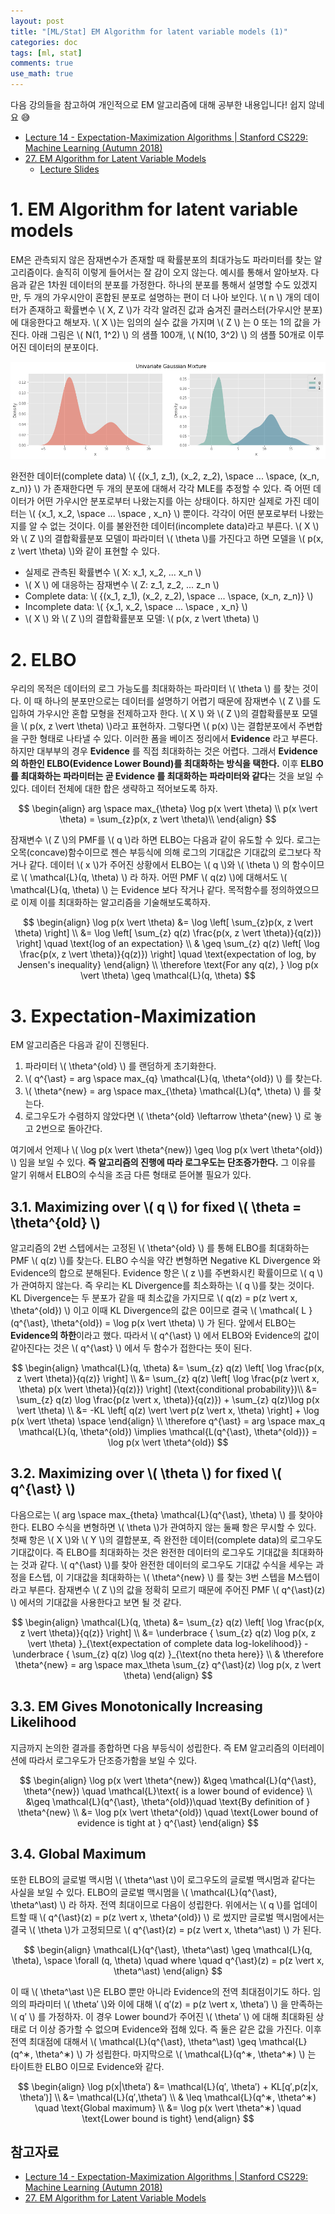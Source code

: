 ```yaml
---
layout: post
title: "[ML/Stat] EM Algorithm for latent variable models (1)"
categories: doc
tags: [ml, stat]
comments: true
use_math: true
---
```



다음 강의들을 참고하여 개인적으로 EM 알고리즘에 대해 공부한 내용입니다! 쉽지 않네요 😅


- [Lecture 14 - Expectation-Maximization Algorithms \| Stanford CS229: Machine Learning (Autumn 2018)](https://www.youtube.com/watch?v=rVfZHWTwXSA&t=2192s)
- [27. EM Algorithm for Latent Variable Models](https://www.youtube.com/watch?v=lMShR1vjbUo)
    - [Lecture Slides](https://davidrosenberg.github.io/mlcourse/Archive/2017Fall/Lectures/13c.EM-algorithm.pdf)

# 1. EM Algorithm for latent variable models

EM은 관측되지 않은 잠재변수가 존재할 때 확률분포의 최대가능도 파라미터를 찾는 알고리즘이다. 솔직히 이렇게 들어서는 잘 감이 오지 않는다. 예시를 통해서 알아보자. 다음과 같은 1차원 데이터의 분포를 가정한다. 하나의 분포를 통해서 설명할 수도 있겠지만, 두 개의 가우시안이 혼합된 분포로 설명하는 편이 더 나아 보인다. \\( n \\) 개의 데이터가 존재하고 확률변수 \\( X, Z \\)가 각각 알려진 값과 숨겨진 클러스터(가우시안 분포)에 대응한다고 해보자. \\( X \\)는 임의의 실수 값을 가지며 \\( Z \\) 는 0 또는 1의 값을 가진다. 아래 그림은 \\( N(1, 1^2) \\) 의 샘플 100개, \\( N(10, 3^2) \\) 의 샘플 50개로 이루어진 데이터의 분포이다.

    
![png](/assets/img/docs/output_4_0.png)


완전한 데이터(complete data) \\( \{(x_1, z_1), (x_2, z_2), \space ... \space, (x_n, z_n)\} \\) 가 존재한다면 두 개의 분포에 대해서 각각 MLE를 추정할 수 있다. 즉 어떤 데이터가 어떤 가우시안 분포로부터 나왔는지를 아는 상태이다. 하지만 실제로 가진 데이터는 \\( \{x_1, x_2, \space ... \space , x_n\} \\) 뿐이다. 각각이 어떤 분포로부터 나왔는지를 알 수 없는 것이다. 이를 불완전한 데이터(incomplete data)라고 부른다. \\( X \\) 와 \\( Z \\)의 결합확률분포 모델이 파라미터 \\( \theta \\)를 가진다고 하면 모델을 \\( p(x, z \vert \theta) \\)와 같이 표현할 수 있다.

- 실제로 관측된 확률변수 \\( X: x_1, x_2, ... x_n \\)
- \\( X \\) 에 대응하는 잠재변수 \\( Z: z_1, z_2, ... z_n \\)
- Complete data: \\( \{(x_1, z_1), (x_2, z_2), \space ... \space, (x_n, z_n)\} \\) 
- Incomplete data: \\( \{x_1, x_2, \space ... \space , x_n\} \\)
- \\( X \\) 와 \\( Z \\)의 결합확률분포 모델: \\( p(x, z \vert \theta) \\)

# 2. ELBO

우리의 목적은 데이터의 로그 가능도를 최대화하는 파라미터 \\( \theta \\) 를 찾는 것이다. 이 때 하나의 분포만으로는 데이터를 설명하기 어렵기 때문에 잠재변수 \\( Z \\)를 도입하여 가우시안 혼합 모형을 전제하고자 한다. \\( X \\) 와 \\( Z \\)의 결합확률분포 모델을 \\( p(x, z \vert \theta) \\)라고 표현하자. 그렇다면 \\( p(x) \\)는 결합분포에서 주변합을 구한 형태로 나타낼 수 있다. 이러한 폼을 베이즈 정리에서 **Evidence** 라고 부른다. 하지만 대부부의 경우 **Evidence** 를 직접 최대화하는 것은 어렵다. 그래서 **Evidence의 하한인 ELBO(Evidence Lower Bound)를 최대화하는 방식을 택한다.** 이후 **ELBO를 최대화하는 파라미터는 곧 Evidence 를 최대화하는 파라미터와 같다**는 것을 보일 수 있다. 데이터 전체에 대한 합은 생략하고 적어보도록 하자.

$$
\begin{align} 
arg \space max_{\theta} \log p(x \vert \theta) \\
p(x \vert \theta) = \sum_{z}p(x, z \vert \theta)\\
\end{align}
$$

잠재변수 \\( Z \\)의 PMF를 \\( q \\)라 하면 ELBO는 다음과 같이 유도할 수 있다. 로그는 오목(concave)함수이므로 젠슨 부등식에 의해 로그의 기대값은 기대값의 로그보다 작거나 같다. 데이터 \\( x \\)가 주어진 상황에서 ELBO는 \\( q \\)와 \\( \theta \\) 의 함수이므로 \\( \mathcal{L}(q, \theta) \\) 라 하자. 어떤 PMF \\( q(z) \\)에 대해서도 \\( \mathcal{L}(q, \theta) \\) 는 Evidence 보다 작거나 같다. 목적함수를 정의하였으므로 이제 이를 최대화하는 알고리즘을 기술해보도록하자.

$$
\begin{align} 
\log p(x \vert \theta) &= \log \left[ \sum_{z}p(x, z \vert \theta) \right] \\ &=
\log \left[ \sum_{z} q(z) \frac{p(x, z \vert \theta)}{q(z)}) \right] \quad \text{log of an expectation} \\  & \geq
\sum_{z} q(z) \left[ \log \frac{p(x, z \vert \theta)}{q(z)}) \right] \quad \text{expectation of log, by Jensen's inequality}
\end{align} \\
\therefore \text{For any q(z), } \log p(x \vert \theta) \geq \mathcal{L}(q, \theta) 
$$

# 3. Expectation-Maximization

EM 알고리즘은 다음과 같이 진행된다.

1. 파라미터 \\( \theta^{old} \\) 를 랜덤하게 초기화한다.
2. \\( q^{\ast} = arg \space max_{q} \mathcal{L}(q, \theta^{old}) \\) 를 찾는다.
3. \\( \theta^{new} = arg \space max_{\theta} \mathcal{L}(q*, \theta) \\) 를 찾는다.
4. 로그우도가 수렴하지 않았다면 \\( \theta^{old} \leftarrow \theta^{new} \\) 로 놓고 2번으로 돌아간다.

여기에서 언제나 \\( \log p(x \vert \theta^{new}) \geq \log p(x \vert \theta^{old}) \\) 임을 보일 수 있다. **즉 알고리즘의 진행에 따라 로그우도는 단조증가한다.** 그 이유를 알기 위해서 ELBO의 수식을 조금 다른 형태로 뜯어볼 필요가 있다.

## 3.1. Maximizing over \\( q \\) for fixed \\( \theta = \theta^{old} \\)

알고리즘의 2번 스텝에서는 고정된 \\( \theta^{old} \\) 를 통해 ELBO를 최대화하는 PMF \\( q(z) \\)를 찾는다. ELBO 수식을 약간 변형하면 Negative KL Divergence 와 Evidence의 합으로 분해된다. Evidence 항은 \\( z \\)를 주변화시킨 확률이므로 \\( q \\)가 관여하지 않는다. 즉 우리는 KL Divergence를 최소화하는 \\( q \\)를 찾는 것이다. KL Divergence는 두 분포가 같을 때 최소값을 가지므로 \\( q(z) = p(z \vert x, \theta^{old}) \\) 이고 이때 KL Divergence의 값은 0이므로 결국 \\( \mathcal{ L }(q^{\ast}, \theta^{old}) = \log p(x \vert \theta) \\) 가 된다. 앞에서 ELBO는 **Evidence의 하한**이라고 했다. 따라서 \\( q^{\ast} \\) 에서 ELBO와 Evidence의 값이 같아진다는 것은 \\( q^{\ast} \\) 에서 두 함수가 접한다는 뜻이 된다.

$$
\begin{align}
\mathcal{L}(q, \theta) &=
 \sum_{z} q(z) \left[ \log \frac{p(x, z \vert \theta)}{q(z)} \right] \\ &=
 \sum_{z} q(z) \left[ \log \frac{p(z \vert x, \theta) p(x \vert \theta)}{q(z)}) \right] (\text{conditional probability})\\ &=
 \sum_{z} q(z) \log \frac{p(z \vert x, \theta)}{q(z)}) + \sum_{z} q(z)\log p(x \vert \theta) \\ &=
  -KL \left[ q(z) \vert \vert p(z \vert x, \theta) \right] + \log p(x \vert \theta)  \space
\end{align} \\
\therefore q^{\ast} = arg \space max_q \mathcal{L}(q, \theta^{old}) \implies \mathcal{L(q^{\ast}, \theta^{old})} = \log p(x \vert \theta^{old})
$$


## 3.2. Maximizing over \\( \theta \\) for fixed \\( q^{\ast} \\)


다음으로는 \\( arg \space max_{theta} \mathcal{L}(q^{\ast}, \theta) \\) 를 찾아야 한다. ELBO 수식을 변형하면 \\( \theta \\)가 관여하지 않는 둘째 항은 무시할 수 있다. 첫째 항은 \\( X \\)와 \\( Y \\)의 결합분포, 즉 완전한 데이터(complete data)의 로그우도 기대값이다. 즉 ELBO를 최대화하는 것은 완전한 데이터의 로그우도 기대값을 최대화하는 것과 같다. \\( q^{\ast} \\)를 찾아 완전한 데이터의 로그우도 기대값 수식을 세우는 과정을 E스텝, 이 기대값을 최대화하는 \\( \theta^{new} \\) 를 찾는 3번 스텝을 M스텝이라고 부른다. 잠재변수 \\( Z \\)의 값을 정확히 모르기 때문에 주어진 PMF \\( q^{\ast}(z) \\) 에서의 기대값을 사용한다고 보면 될 것 같다.


$$
\begin{align}
\mathcal{L}(q, \theta) &=
 \sum_{z} q(z) \left[ \log \frac{p(x, z \vert \theta)}{q(z)} \right] \\ &=
 \underbrace { \sum_{z} q(z) \log p(x, z \vert \theta) }_{\text{expectation of complete data log-lokelihood}} - \underbrace { \sum_{z} q(z) \log q(z) }_{\text{no theta here}} \\ &
\therefore \theta^{new} = arg \space max_\theta \sum_{z} q^{\ast}(z) \log p(x, z \vert \theta)
\end{align}
$$


## 3.3. EM Gives Monotonically Increasing Likelihood

지금까지 논의한 결과를 종합하면 다음 부등식이 성립한다. 즉 EM 알고리즘의 이터레이션에 따라서 로그우도가 단조증가함을 보일 수 있다.


$$
\begin{align}
\log p(x \vert \theta^{new}) &\geq   \mathcal{L}(q^{\ast}, \theta^{new}) \quad \mathcal{L}\text{ is a lower bound of evidence} \\ &\geq
\mathcal{L}(q^{\ast}, \theta^{old})\quad \text{By definition of } \theta^{new} \\ &=
\log p(x \vert \theta^{old}) \quad \text{Lower bound of evidence is tight at } q^{\ast}
\end{align}
$$


## 3.4. Global Maximum

또한 ELBO의 글로벌 맥시멈 \\( \theta^\ast \\)이 로그우도의 글로벌 맥시멈과 같다는 사실을 보일 수 있다. ELBO의 글로벌 맥시멈을 \\( \mathcal{L}(q^{\ast}, \theta^\ast) \\) 라 하자. 전역 최대이므로 다음이 성립한다. 위에서는  \\( q \\)를 업데이트할 때 \\( q^{\ast}(z) = p(z \vert x, \theta^{old}) \\) 로 썼지만 글로벌 맥시멈에서는 결국 \\( \theta \\)가 고정되므로 \\( q^{\ast}(z) = p(z \vert x, \theta^\ast) \\) 가 된다.


$$
\begin{align} 
\mathcal{L}(q^{\ast}, \theta^\ast) \geq \mathcal{L}(q, \theta), \space \forall (q, \theta) \quad where \quad q^{\ast}(z) = p(z \vert x, \theta^\ast)
\end{align} 
$$


이 때 \\( \theta^\ast \\)은  ELBO 뿐만 아니라 Evidence의 전역 최대점이기도 하다. 임의의 파라미터 \\( \theta′ \\)와 이에 대해 \\( q′(z) = p(z \vert x, \theta′) \\) 을 만족하는 \\( q′ \\) 를 가정하자. 이 경우 Lower bound가 주어진 \\( \theta′ \\) 에 대해 최대화된 상태로 더 이상 증가할 수 없으며 Evidence와 접해 있다. 즉 둘은 같은 값을 가진다. 이후 전역 최대점에 대해서 \\( \mathcal{L}(q^{\ast}, \theta^\ast) \geq \mathcal{L}(q^∗, \theta^∗) \\) 가 성립한다. 마지막으로 \\( \mathcal{L}(q^∗, \theta^∗) \\) 는 타이트한 ELBO 이므로 Evidence와 같다.


$$
\begin{align}
\log p(x|\theta′) &= \mathcal{L}(q′, \theta′) + KL[q′,p(z|x, \theta′)] \\ &=
\mathcal{L}(q′,\theta′) \\ & \leq
\mathcal{L}(q^∗, \theta^∗) \quad \text{Global maximum} \\ &=
\log p(x \vert \theta^∗) \quad \text{Lower bound is tight}
\end{align} 
$$



## 참고자료

- [Lecture 14 - Expectation-Maximization Algorithms \| Stanford CS229: Machine Learning (Autumn 2018)](https://www.youtube.com/watch?v=rVfZHWTwXSA&t=2192s)
- [27. EM Algorithm for Latent Variable Models](https://www.youtube.com/watch?v=lMShR1vjbUo)

